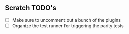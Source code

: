 ## Scratch TODO's
- [ ] Make sure to uncomment out a bunch of the plugins
- [ ] Organize the test runner for triggering the parity tests